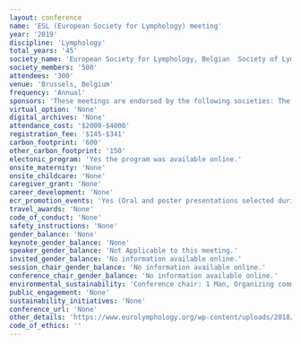 ```yaml
---
layout: conference 
name: 'ESL (European Society for Lymphology) meeting'
year: '2019'
discipline: 'Lymphology'
total_years: '45'
society_name: 'European Society for Lymphology, Belgian  Society of Lymphology (BeSL) and of the Group R&D Clinical Applications of Fluorescence Imagings(GCAFI) '
society_members: '500'
attendees: '300'
venue: 'Brussels, Belgium'
frequency: 'Annual'
sponsors: 'These meetings are endorsed by the following societies: The European Society of Molecular Imaging (ESMI), The Royal Belgian Society for Surgery (RBSS), The Royal Belgian Society for Plastic Surgery, Reconstructive and Aesthetic Surgery(RBSPS), The Spanish Group of Lymphology (Grupo Espanol de Linfologia, GEL), The Swedish Lymphology Association (SLA)'
virtual_option: 'None'
digital_archives: 'None'
attendance_cost: '$2000-$4000'
registration_fee: '$145-$341'
carbon_footprint: '600'
other_carbon_footprint: '150'
electonic_program: 'Yes the program was available online.'
onsite_maternity: 'None'
onsite_childcare: 'None'
caregiver_grant: 'None'
career_development: 'None'
ecr_promotion_events: 'Yes (Oral and poster presentations selected during the 45th meeting of the European Society of Lymphology in Brussels the 3rd and 4rth of May 2019. The authors who will have published their work in the European Journal of Lymphology and Related Problems within the forthcoming year will share one sum of 1000 Euros.)'
travel_awards: 'None'
code_of_conduct: 'None'
safety_instructions: 'None'
gender_balance: 'None'
keynote_gender_balance: 'None'
speaker_gender_balance: 'Not Applicable to this meeting.'
invited_gender_balance: 'No information available online.'
session_chair_gender_balance: 'No information available online.'
conference_chair_gender_balance: 'No information available online.'
environmental_sustainability: 'Conference chair: 1 Man, Organizing committee: 6 Men, 3 Women, National Scientific Committee: 11 Men: 4 Women'
public_engagement: 'None'
sustainability_initiatives: 'None'
conference_url: 'None'
other_details: 'https://www.eurolymphology.org/wp-content/uploads/2018/12/Presentation-esl-2019-draft-n4-17122018.pdf'
code_of_ethics: ''
---
```

